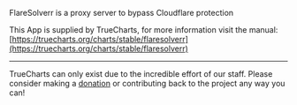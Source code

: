 FlareSolverr is a proxy server to bypass Cloudflare protection

This App is supplied by TrueCharts, for more information visit the manual: [https://truecharts.org/charts/stable/flaresolverr](https://truecharts.org/charts/stable/flaresolverr)

---

TrueCharts can only exist due to the incredible effort of our staff.
Please consider making a [donation](https://truecharts.org/sponsor) or contributing back to the project any way you can!